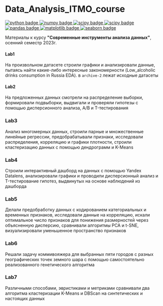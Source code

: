 # Data_Analysis_ITMO_course

<div id="badges">
    <a href="https://www.python.org">
        <img src="https://img.shields.io/badge/python-6a6a6a?style=flat&logo=python&logoColor=white" alt="python badge"/>
    </a>
    <a href="https://numpy.org">
        <img src="https://img.shields.io/badge/numpy-07607e?style=flat&logo=numpy&logoColor=white" alt="numpy badge"/>
    </a>
    <a href="https://scipy.org/">
        <img src="https://img.shields.io/badge/scipy-16537e?style=flat&logo=scipy&logoColor=white" alt="scipy badge"/>
    </a>
    <a href="https://www.statsmodels.org/stable/index.html">
        <img src="https://img.shields.io/badge/statsmodels-00008b?style=flat&logo=statsmodels&logoColor=white" alt="scipy badge"/>
    </a>
    <a href="https://pandas.pydata.org">
        <img src="https://img.shields.io/badge/pandas-7140ff?style=flat&logo=pandas&logoColor=white" alt="pandas badge"/>
    </a>
    <a href="https://matplotlib.org">
        <img src="https://img.shields.io/badge/matplotlib-3d85c6?style=flat&logo=matplotlib&logoColor=white" alt="matplotlib badge"/>
    </a>
    <a href="https://seaborn.pydata.org/">
        <img src="https://img.shields.io/badge/seaborn-6993b8?style=flat&logo=seaborn&logoColor=white" alt="seaborn badge"/>
    </a>
  
</div>

Материалы к курсу **"Современные инструменты анализа данных"**, осенний семестр 2023г.

#### Lab1
На произвольном датасете строили графики и анализировали данные, пытаясь найти какие-либо интересные закономерности (Low_alcoholic drinks consumption in Russia EDA). в `archive-2` лежат исходные датасеты

#### Lab2
На предложенных данных смотрели на распределение выборки, формировали подвыборки, выдвигали и проверяли гипотезы с помощью дисперсионного анализа, A/B и T-тестирования

### Lab3
Анализ многомерных данных, строили парные и множественные линейные регрессии, предобрабатывали признаки, исследовали распределения, корреляцию и графики плотности, строили кластеризацию данных с помощью дендрограмм и K-Means

### Lab4
Строили интерактивный дашборд на данных с помощью Yandex Datalens, анализировали графики и проводили дисперсионный анализ и T-тестирование гипотез, выдвинутых на основе наблюдений из дашборда

### Lab5
Делали предобработку данных с кодированием категориальных и временных признаков, исследовали данные на корреляцию, искали оптимальное число признаков для понижения размерностей через объясненную дисперсию, сравнивали алгоритмы PCA и t-SNE, визуализировали уменьшенное пространство признаков

### Lab6
Решали задачу коммивояжера для выбранных пяти городов с разных географических точек земного шара с помощью самостоятельно реализованного генетического алгоритма 

### Lab7
Различными способами, эвристиками и метриками сравнивали два алгоритма кластеризации K-Means и DBScan на синтетических и настоящих данных
